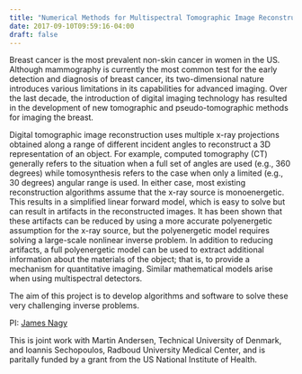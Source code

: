 ```yaml
---
title: "Numerical Methods for Multispectral Tomographic Image Reconstruction"
date: 2017-09-10T09:59:16-04:00
draft: false
---
```


Breast cancer is the most prevalent non-skin cancer in women in the
US.  Although mammography is currently the most common test for the
early detection and diagnosis of breast cancer, its two-dimensional
nature introduces various limitations in its capabilities for advanced
imaging. Over the last decade, the introduction of digital imaging
technology has resulted in the development of new tomographic and
pseudo-tomographic methods for imaging the breast.

Digital tomographic image reconstruction uses multiple x-ray
projections obtained along a range of different incident angles to
reconstruct a 3D representation of an object. For example, computed
tomography (CT) generally refers to the situation when a full set of
angles are used (e.g., 360 degrees) while tomosynthesis refers to the
case when only a limited (e.g., 30 degrees) angular range is used. In
either case, most existing reconstruction algorithms assume that the
x-ray source is monoenergetic. This results in a simplified linear
forward model, which is easy to solve but can result in artifacts in
the reconstructed images. It has been shown that these artifacts can
be reduced by using a more accurate polyenergetic assumption for the
x-ray source, but the polyenergetic model requires solving a
large-scale nonlinear inverse problem.  In addition to reducing
artifacts, a full polyenergetic model can be used to extract
additional information about the materials of the object; that is, to
provide a mechanism for quantitative imaging.  Similar mathematical
models arise when using multispectral detectors.

The aim of this project is to develop algorithms and software to
solve these very challenging inverse problems.

PI: [James Nagy](http://www.mathcs.emory.edu/~nagy)

This is joint work with Martin Andersen, Technical University of Denmark,
and Ioannis Sechopoulos, Radboud University Medical Center, and is paritally
funded by a grant from the US National Institute of Health.
